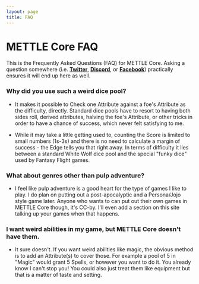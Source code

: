 ```yaml
---
layout: page
title: FAQ
---
```


# METTLE Core FAQ

This is the Frequently Asked Questions (FAQ) for METTLE Core. Asking a question somewhere (i.e. [**Twitter**](https://discord.gg/Rmv3PBN),
 [**Discord**](https://twitter.com/PlanarianGames), or
 [**Facebook**](https://www.facebook.com/PlanarianGames/)) practically ensures it will end up here as well.

### Why did you use such a weird dice pool?
- It makes it possible to Check one Attribute against a foe's Attribute as the difficulty, directly.
Standard dice pools have to resort to having both sides roll, derived attributes, halving the foe's Attribute, or other tricks
in order to have a chance of success, which never felt satisfying to me.

- While it may take a little getting used to, counting the Score is limited to small numbers (1s-3s)
and there is no need to calculate a margin of success - the Edge tells you that
right away. In terms of difficulty it lies between a standard White Wolf dice pool and the
special "funky dice" used by Fantasy Flight games.

### What about genres other than pulp adventure?
- I feel like pulp adventure is a good heart for the type of games I like to play.
I do plan on putting out a post-apocalyptic and a Persona/Jojo style game later.
Anyone who wants to can put out their own games in METTLE Core though, it's CC-by.
I'll even add a section on this site talking up your games when that happens.

### I want weird abilities in my game, but METTLE Core doesn't have them.
- It sure doesn't. If you want weird abilities like magic, the obvious method is
to add an Attribute(s) to cover those. For example a pool of 5 in "Magic" would
grant 5 Spells, or however you want to do it. You already know I can't stop you! You could also
just treat them like equipment but that is a matter of taste and setting.
